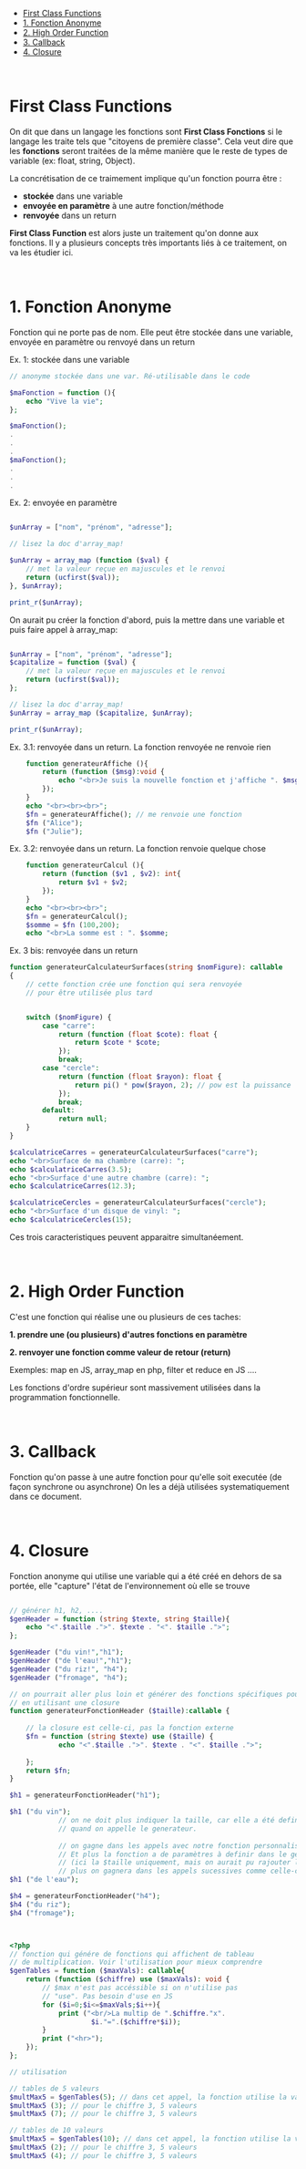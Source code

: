 - [First Class Functions](#first-class-functions)
- [1. Fonction Anonyme](#1-fonction-anonyme)
- [2. High Order Function](#2-high-order-function)
- [3. Callback](#3-callback)
- [4. Closure](#4-closure)

<br>

# First Class Functions

On dit que dans un langage les fonctions sont **First Class Fonctions** si le langage les traite tels que "citoyens de première classe". Cela veut dire que les **fonctions** seront traitées de la même manière que le reste de types de variable (ex: float, string, Object).

La concrétisation de ce traimement implique qu'un fonction pourra être :
- **stockée** dans une variable
- **envoyée en paramètre** à une autre fonction/méthode
- **renvoyée** dans un return

**First Class Function** est alors juste un traitement qu'on donne aux fonctions.
Il y a plusieurs concepts très importants liés à ce traitement, on va les étudier ici.


<br>

# 1. Fonction Anonyme

Fonction qui ne porte pas de nom. Elle peut être stockée dans une variable, envoyée en paramètre ou renvoyé dans un return

Ex. 1: stockée dans une variable

```php
// anonyme stockée dans une var. Ré-utilisable dans le code

$maFonction = function (){
    echo "Vive la vie";
};

$maFonction();
.
.
.
$maFonction();
.
.
.
```
Ex. 2: envoyée en paramètre
```php

$unArray = ["nom", "prénom", "adresse"];

// lisez la doc d'array_map!

$unArray = array_map (function ($val) {
    // met la valeur reçue en majuscules et le renvoi
    return (ucfirst($val));
}, $unArray);

print_r($unArray);

``` 
On aurait pu créer la fonction d'abord, puis la mettre dans une variable et puis faire appel à array_map:
```php

$unArray = ["nom", "prénom", "adresse"];
$capitalize = function ($val) {
    // met la valeur reçue en majuscules et le renvoi
    return (ucfirst($val));
};

// lisez la doc d'array_map!
$unArray = array_map ($capitalize, $unArray);

print_r($unArray);
``` 

Ex. 3.1: renvoyée dans un return. La fonction renvoyée ne renvoie rien

```php
    function generateurAffiche (){
        return (function ($msg):void {
            echo "<br>Je suis la nouvelle fonction et j'affiche ". $msg;
        });
    }
    echo "<br><br><br>";
    $fn = generateurAffiche(); // me renvoie une fonction
    $fn ("Alice");
    $fn ("Julie");
``` 
Ex. 3.2: renvoyée dans un return. La fonction renvoie quelque chose
```php
    function generateurCalcul (){
        return (function ($v1 , $v2): int{
            return $v1 + $v2;
        });
    }
    echo "<br><br><br>";
    $fn = generateurCalcul();
    $somme = $fn (100,200);
    echo "<br>La somme est : ". $somme;

```


Ex. 3 bis: renvoyée dans un return 

```php
function generateurCalculateurSurfaces(string $nomFigure): callable
{
    // cette fonction crée une fonction qui sera renvoyée
    // pour être utilisée plus tard


    switch ($nomFigure) {
        case "carre":
            return (function (float $cote): float {
                return $cote * $cote;
            });
            break;
        case "cercle":
            return (function (float $rayon): float {
                return pi() * pow($rayon, 2); // pow est la puissance
            });
            break;
        default:
            return null;
    }
}

$calculatriceCarres = generateurCalculateurSurfaces("carre");
echo "<br>Surface de ma chambre (carre): ";
echo $calculatriceCarres(3.5);
echo "<br>Surface d'une autre chambre (carre): ";
echo $calculatriceCarres(12.3);

$calculatriceCercles = generateurCalculateurSurfaces("cercle");
echo "<br>Surface d'un disque de vinyl: ";
echo $calculatriceCercles(15);
```

Ces trois caracteristiques peuvent apparaitre simultanéement.

<br>

# 2. High Order Function 

C'est une fonction qui réalise une ou plusieurs de ces taches:

**1. prendre une (ou plusieurs) d'autres fonctions en paramètre**

**2. renvoyer une fonction comme valeur de retour (return)**

Exemples: map en JS, array_map en php, filter et reduce en JS .... 

Les fonctions d'ordre supérieur sont massivement utilisées dans la programmation fonctionnelle. 

<br>

# 3. Callback 

Fonction qu'on passe à une autre fonction pour qu'elle soit executée (de façon synchrone ou asynchrone)
On les a déjà utilisées systematiquement dans ce document.

<br>

# 4. Closure

Fonction anonyme qui utilise une variable qui a été créé en dehors de sa portée, elle "capture" l'état de l'environnement où elle se trouve

```php

// générer h1, h2, ....
$genHeader = function (string $texte, string $taille){
    echo "<".$taille .">". $texte . "<". $taille .">";
};

$genHeader ("du vin!","h1");
$genHeader ("de l'eau!","h1");
$genHeader ("du riz!", "h4");
$genHeader ("fromage", "h4");

// on pourrait aller plus loin et générer des fonctions spécifiques pour chaque header
// en utilisant une closure
function generateurFonctionHeader ($taille):callable {
    
    // la closure est celle-ci, pas la fonction externe
    $fn = function (string $texte) use ($taille) {
            echo "<".$taille .">". $texte . "<". $taille .">";
        
    };
    return $fn;
}

$h1 = generateurFonctionHeader("h1");

$h1 ("du vin"); 
            // on ne doit plus indiquer la taille, car elle a été definie 
            // quand on appelle le generateur.
            
            // on gagne dans les appels avec notre fonction personnalisée.
            // Et plus la fonction a de paramètres à definir dans le générateur
            // (ici la $taille uniquement, mais on aurait pu rajouter la couleur)
            // plus on gagnera dans les appels sucessives comme celle-ci 
$h1 ("de l'eau");

$h4 = generateurFonctionHeader("h4");
$h4 ("du riz");
$h4 ("fromage");




```


```php
<?php
// fonction qui génére de fonctions qui affichent de tableau
// de multiplication. Voir l'utilisation pour mieux comprendre
$genTables = function ($maxVals): callable{ 
    return (function ($chiffre) use ($maxVals): void {
        // $max n'est pas accéssible si on n'utilise pas
        // "use". Pas besoin d'use en JS
        for ($i=0;$i<=$maxVals;$i++){
            print ("<br/>La multip de ".$chiffre."x".
                    $i."=".($chiffre*$i));
        }
        print ("<hr>");	
    });
};

// utilisation

// tables de 5 valeurs
$multMax5 = $genTables(5); // dans cet appel, la fonction utilise la valeur de la variable $max
$multMax5 (3); // pour le chiffre 3, 5 valeurs
$multMax5 (7); // pour le chiffre 3, 5 valeurs

// tables de 10 valeurs
$multMax5 = $genTables(10); // dans cet appel, la fonction utilise la valeur de la variable $max
$multMax5 (2); // pour le chiffre 3, 5 valeurs
$multMax5 (4); // pour le chiffre 3, 5 valeurs
```

<br>



